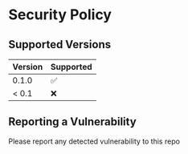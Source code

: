 # Security Policy

## Supported Versions

| Version | Supported          |
| ------- | ------------------ |
| 0.1.0   | :white_check_mark: |
| < 0.1   | :x:                |

## Reporting a Vulnerability

Please report any detected vulnerability to this repo
